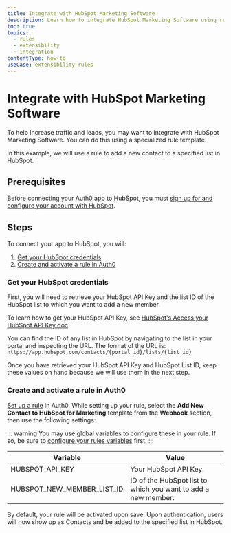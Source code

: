 ```yaml
---
title: Integrate with HubSpot Marketing Software
description: Learn how to integrate HubSpot Marketing Software using rules. 
toc: true
topics:
  - rules
  - extensibility
  - integration
contentType: how-to
useCase: extensibility-rules
---
```

# Integrate with HubSpot Marketing Software

To help increase traffic and leads, you may want to integrate with HubSpot Marketing Software. You can do this using a specialized rule template.

In this example, we will use a rule to add a new contact to a specified list in HubSpot.

## Prerequisites

Before connecting your Auth0 app to HubSpot, you must [sign up for and configure your account with HubSpot](https://www.hubspot.com/).

## Steps

To connect your app to HubSpot, you will:

1. [Get your HubSpot credentials](#get-your-hubspot-credentials)
2. [Create and activate a rule in Auth0](#create-and-activate-a-rule-in-auth0)

### Get your HubSpot credentials

First, you will need to retrieve your HubSpot API Key and the list ID of the HubSpot list to which you want to add a new member.

To learn how to get your HubSpot API Key, see [HubSpot's Access your HubSpot API Key doc](https://knowledge.HubSpot.com/integrations/how-do-i-get-my-HubSpot-api-key).

You can find the ID of any list in HubSpot by navigating to the list in your portal and inspecting the URL. The format of the URL is:
`https://app.hubspot.com/contacts/{portal id}/lists/{list id}`

Once you have retrieved your HubSpot API Key and HubSpot List ID, keep these values on hand because we will use them in the next step.

### Create and activate a rule in Auth0

[Set up a rule](/dashboard/guides/rules/create-rules) in Auth0. While setting up your rule, select the **Add New Contact to HubSpot for Marketing** template from the **Webhook** section, then use the following settings:

::: warning
You may use global variables to configure these in your rule. If so, be sure to [configure your rules variables](/dashboard/guides/rules/configure-variables) first.
:::

| Variable | Value |
| -------- | ----- |
| HUBSPOT_API_KEY | Your HubSpot API Key. |
| HUBSPOT_NEW_MEMBER_LIST_ID | ID of the HubSpot list to which you want to add a new member. |

By default, your rule will be activated upon save. Upon authentication, users will now show up as Contacts and be added to the specified list in HubSpot.